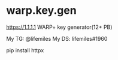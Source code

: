 # warp.key.gen
https://1.1.1.1 WARP+ key generator(12+ PB)


My TG: @lifemiles
My DS: lifemiles#1960


pip install httpx
